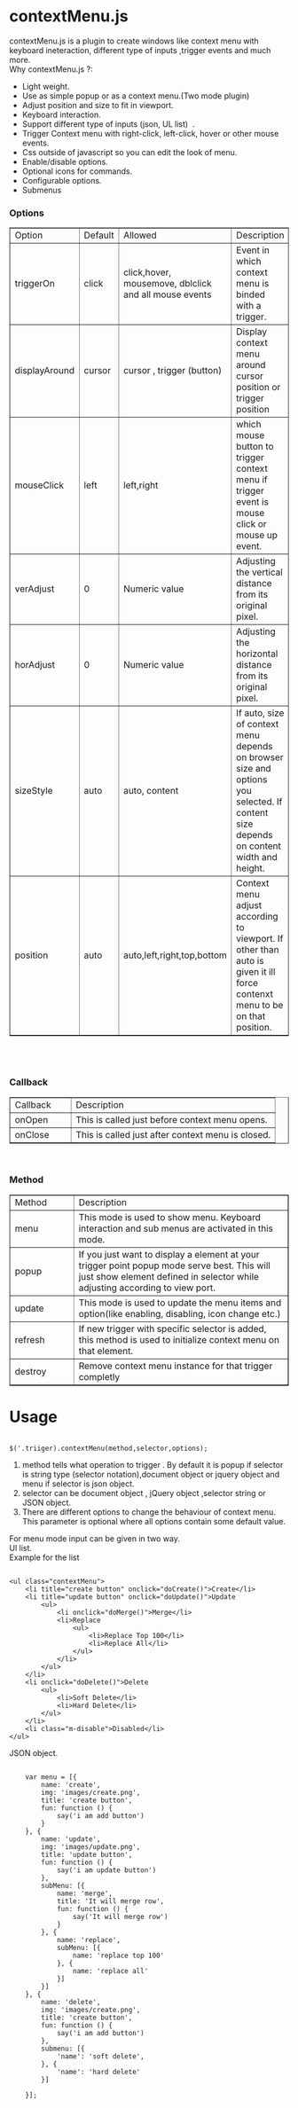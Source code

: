 contextMenu.js
==============

<p>contextMenu.js is a   plugin to create windows like context menu with keyboard ineteraction, different  type of inputs ,trigger events and much more.<br />
  Why contextMenu.js ?:</p>
<ul>
  <li>Light weight.</li>
  <li>Use as simple popup or as a context menu.(Two mode plugin)</li>
  <li>Adjust position and size to fit in viewport.</li>
  <li>Keyboard interaction.</li>
  <li>Support different type of inputs (json, UL list)  .</li>
  <li>Trigger Context menu with right-click, left-click, hover or other mouse events.</li>
  <li>Css outside of javascript so you can edit the  look of menu.</li>
  <li>Enable/disable options.</li>
  <li>Optional icons for commands.</li>
  <li>Configurable options.</li>
  <li>Submenus</li>
</ul>

<h3>Options</h3>
<table width="100%" border="1">
  <tr>
    <td width="16%">Option</td>
    <td width="20%">Default</td>
    <td width="37%">Allowed</td>
    <td width="27%">Description</td>
  </tr>
  <tr>
    <td>triggerOn</td>
    <td>click</td>
    <td>click,hover, mousemove, dblclick and all mouse events</td>
    <td>Event in which context menu is binded with a trigger.</td>
  </tr>
  <tr>
    <td>displayAround</td>
    <td>cursor</td>
    <td>cursor&nbsp;, trigger (button)</td>
    <td>Display context menu around cursor position or trigger position</td>
  </tr>
  <tr>
    <td>mouseClick</td>
    <td>left</td>
    <td>left,right</td>
    <td>which mouse button to trigger context menu if trigger event is mouse click or mouse up event.</td>
  </tr>
  <tr>
    <td>verAdjust</td>
    <td>0</td>
    <td>Numeric value </td>
    <td>Adjusting the vertical distance from its original pixel.</td>
  </tr>
  <tr>
    <td>horAdjust</td>
    <td>0</td>
    <td>Numeric value </td>
    <td>Adjusting the horizontal distance from its original pixel.</td>
  </tr>
  <tr>
    <td>sizeStyle</td>
    <td>auto</td>
    <td>auto, content</td>
    <td>If&nbsp;auto, size of context menu depends on browser size and options you selected. If content size depends on content width and height.</td>
  </tr>
  <tr>
    <td>position</td>
    <td>auto</td>
    <td>auto,left,right,top,bottom</td>
    <td>Context menu adjust according to viewport. If other than auto is given it ill force contenxt menu to be on that position.</td>
  </tr>
</table>
<br />
<br />
<h3>Callback</h3>
<table width="100%" border="1">
  <tr>
    <td width="23%">Callback</td>
    <td width="77%">Description</td>
  </tr>
  <tr>
    <td>onOpen</td>
    <td>This is called just before context menu opens.</td>
  </tr>
  <tr>
    <td>onClose</td>
    <td>This is called just after context menu is closed.</td>
  </tr>
</table>
<br />
<h3>Method</h3>
<table width="100%" border="1">
  <tr>
    <td width="23%">Method</td>
    <td width="77%">Description</td>
  </tr>
  <tr>
    <td>menu</td>
    <td>This mode is used to show menu. Keyboard interaction and sub menus are activated in this mode.</td>
  </tr>
  <tr>
    <td>popup</td>
    <td>If you just want to display a element at your trigger point popup mode serve best. This will just show element defined in selector while adjusting according to view port.</td>
  </tr>
  <tr>
    <td>update</td>
    <td>This mode is used to update the menu items and option(like enabling, disabling, icon change etc.)</td>
  </tr>
  <tr>
    <td>refresh</td>
    <td>If new&nbsp;trigger with specific selector is added, this method is used to initialize context menu on that element.</td>
  </tr>
  <tr>
    <td>destroy</td>
    <td>Remove context menu instance for that trigger completly</td>
  </tr>
</table>
<p>

Usage
=====
<pre><code>
$('.triiger).contextMenu(method,selector,options);
</code></pre>

1. method tells what operation to trigger . By default it is popup if selector is string type (selector notation),document object or jquery object and menu if selector is json object.
2. selector can be document object , jQuery object ,selector string or JSON object.
3. There are different options to change the behaviour of context menu. This parameter is optional where all options contain some default value.

For menu mode input can be given in two way.<br />
Ul list.<br />
Example for the list
<pre><code>
&lt;ul class=&quot;contextMenu&quot;&gt;
    &lt;li title=&quot;create button&quot; onclick=&quot;doCreate()&quot;&gt;Create&lt;/li&gt;
    &lt;li title=&quot;update button&quot; onclick=&quot;doUpdate()&quot;&gt;Update
        &lt;ul&gt;
            &lt;li onclick=&quot;doMerge()&quot;&gt;Merge&lt;/li&gt;
            &lt;li&gt;Replace
                &lt;ul&gt;
                    &lt;li&gt;Replace Top 100&lt;/li&gt;
                    &lt;li&gt;Replace All&lt;/li&gt;
                &lt;/ul&gt;
            &lt;/li&gt;
        &lt;/ul&gt;
    &lt;/li&gt;
    &lt;li onclick=&quot;doDelete()&quot;&gt;Delete
        &lt;ul&gt;
            &lt;li&gt;Soft Delete&lt;/li&gt;
            &lt;li&gt;Hard Delete&lt;/li&gt;
        &lt;/ul&gt;
    &lt;/li&gt;
    &lt;li class=&quot;m-disable&quot;&gt;Disabled&lt;/li&gt;
&lt;/ul&gt;
</code></pre>
  
JSON object.<br />
<pre><code>
    var menu = [{
  	    name: 'create',
  	    img: 'images/create.png',
  	    title: 'create button',
  	    fun: function () {
  	        say('i am add button')
  	    }
  	}, {
  	    name: 'update',
  	    img: 'images/update.png',
  	    title: 'update button',
  	    fun: function () {
  	        say('i am update button')
  	    },
  	    subMenu: [{
  	        name: 'merge',
  	        title: 'It will merge row',
  	        fun: function () {
  	            say('It will merge row')
  	        }
  	    }, {
  	        name: 'replace',
  	        subMenu: [{
  	            name: 'replace top 100'
  	        }, {
  	            name: 'replace all'
  	        }]
  	    }]
  	}, {
  	    name: 'delete',
  	    img: 'images/create.png',
  	    title: 'create button',
  	    fun: function () {
  	        say('i am add button')
  	    },
  	    submenu: [{
  	        'name': 'soft delete',
  	    }, {
  	        'name': 'hard delete'
  	    }]

  	}];
</code></pre>
